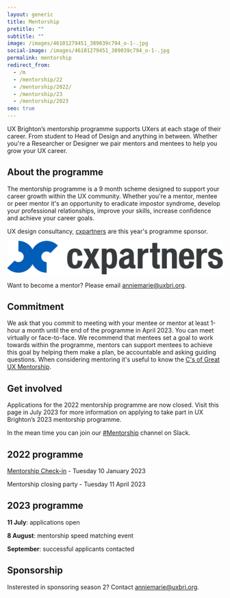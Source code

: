 ```yaml
---
layout: generic
title: Mentorship
pretitle: ""
subtitle: ""
image: /images/46101279451_389039c794_o-1-.jpg
social-image: /images/46101279451_389039c794_o-1-.jpg
permalink: mentorship
redirect_from:
  - /m
  - /mentorship/22
  - /mentorship/2022/
  - /mentorship/23
  - /mentorship/2023
seo: true
---
```

U﻿X Brighton’s mentorship programme supports UXers at each stage of their career. From student to Head of Design and anything in between. Whether you're a Researcher or Designer we pair mentors and mentees to help you grow your UX career. 

## A﻿bout the programme

T﻿he mentorship programme is a 9 month scheme designed to support your career growth within the UX community. Whether you're a mentor, mentee or peer mentor it's an opportunity to eradicate impostor syndrome, develop your professional relationships, improve your skills, increase confidence and achieve your career goals. 

U﻿X design consultancy, [cxpartners](https://www.cxpartners.co.uk/) are this year's programme sponsor. 

<img src="/images/cxpartners_logo_blue-black-1-.png" alt="cxpartners logo" class="image-align-right"/>

Want to become a mentor? Please email [anniemarie@uxbri.org](anniemarie@uxbri.org). 

## C﻿ommitment

We ask that you commit to meeting with your mentee or mentor at least 1-hour a month until the end of the programme in April 2023. You can meet virtually or face-to-face. We recommend that mentees set a goal to work towards within the programme, mentors can support mentees to achieve this goal by helping them make a plan, be accountable and asking guiding questions. When considering mentoring it's useful to know the [C's of Great UX Mentorship](https://youtu.be/0tZomurxE0w).

## Get involved

Applications for the 2022 mentorship programme are now closed. Visit this page in July 2023 for more information on applying to take part in UX Brighton’s 2023 mentorship programme. 

In the mean time you can join our [\#Mentorship](https://uxbri.slack.com/channels/mentorship) channel on Slack. 

## 2022 programme

[Mentorship Check-in](https://uxbri.org/mentorship-check-in) - Tuesday 10 January 2023

M﻿entorship closing party - Tuesday 11 April 2023

## 2023 programme

**11 July**: applications o﻿pen

**8 August**: m﻿entorship speed matching event

**September**: s﻿uccessful applicants contacted

## S﻿ponsorship

Insterested in sponsoring season 2? Contact [anniemarie@uxbri.org](anniemarie@uxbri.org).